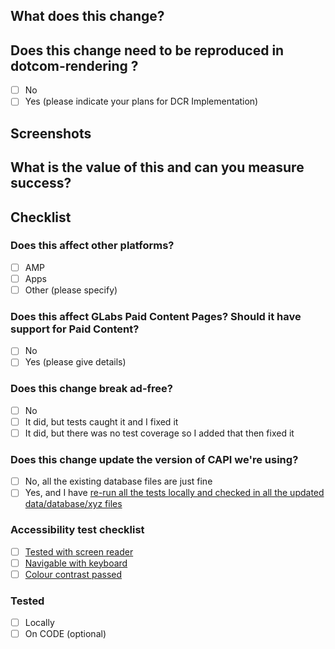 ## What does this change?

## Does this change need to be reproduced in dotcom-rendering ?

- [ ] No
- [ ] Yes (please indicate your plans for DCR Implementation)

## Screenshots

<!-- Please use the following table template to make image comparison easier to parse:

| Before      | After      |
|-------------|------------|
| ![before][] | ![after][] |

[before]: https://example.com/before.png
[after]: https://example.com/after.png

-->

## What is the value of this and can you measure success?

## Checklist

### Does this affect other platforms?

- [ ] AMP <!-- AMP question? https://github.com/guardian/frontend/blob/main/docs/03-dev-howtos/16-working-with-amp.md -->
- [ ] Apps
- [ ] Other (please specify)

### Does this affect GLabs Paid Content Pages? Should it have support for Paid Content?

<!-- if there are versions of this content with the paid styling (teal and grey) then they will need to be checked -->
<!-- content can be found here: https://www.theguardian.com/tone/advertisement-features -->

- [ ] No
- [ ] Yes (please give details)

### Does this change break ad-free?

<!-- The scope for this includes, but is not limited to, ad-slots, page targeting, podcasts, rich links, outbrain, -->
<!-- merchandising, page skins and paid-for content -->
<!-- If there's any chance it could cause problems, please test it with an appropriate test user or add a new test -->
<!-- scenario -->

- [ ] No
- [ ] It did, but tests caught it and I fixed it
- [ ] It did, but there was no test coverage so I added that then fixed it

### Does this change update the version of CAPI we're using?

<!-- Please see the notes linked below if you need further info. -->

- [ ] No, all the existing database files are just fine
- [ ] Yes, and I have [re-run all the tests locally and checked in all the updated data/database/xyz files](https://github.com/guardian/frontend/blob/main/docs/03-dev-howtos/15-updating-test-database.md)

### Accessibility test checklist

<!-- for changes that affect how a page appears in the browser -->

- [ ] [Tested with screen reader](https://accessibility.gutools.co.uk/testing/web/screen-readers/)
- [ ] [Navigable with keyboard](https://accessibility.gutools.co.uk/testing/web/keyboard-navigation/)
- [ ] [Colour contrast passed](https://accessibility.gutools.co.uk/testing/web/colour-contrast/)

### Tested

- [ ] Locally
- [ ] On CODE (optional)

<!-- AB test? https://github.com/guardian/frontend/blob/main/docs/03-dev-howtos/01-ab-testing.md -->
<!-- Does this PR meet the contributing guidelines? https://github.com/guardian/frontend/blob/main/.github/CONTRIBUTING.md -->

<!-- Unsure who to ask for a review? Tag https://github.com/orgs/guardian/teams/guardian-frontend-team to reach the team -->
